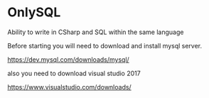 # OnlySQL
Ability to write in CSharp and SQL within the same language

Before starting you will need to download and install mysql server.

https://dev.mysql.com/downloads/mysql/

also you need to download visual studio 2017

https://www.visualstudio.com/downloads/
